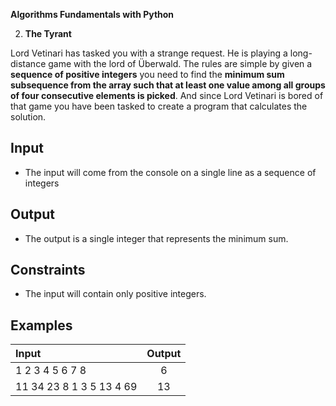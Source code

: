 ﻿
**Algorithms Fundamentals with Python**

2. **The Tyrant**

Lord Vetinari has tasked you with a strange request. He is playing a long-distance game with the lord of Überwald.
The rules are simple by given a **sequence of positive integers** you need to find the **minimum sum subsequence from the array such that at least one value among all groups of four consecutive elements is picked**. And since Lord Vetinari is bored of that game you have been tasked to create a program that calculates the solution.
## **Input**
- The input will come from the console on a single line as a sequence of integers 
## **Output**
- The output is a single integer that represents the minimum sum.
## **Constraints**
- The input will contain only positive integers.
## **Examples**

| **Input**|**Output**|
|:----| :-: |
| 1 2 3 4 5 6 7 8|6|
| 11 34 23 8 1 3 5 13 4 69|13|
